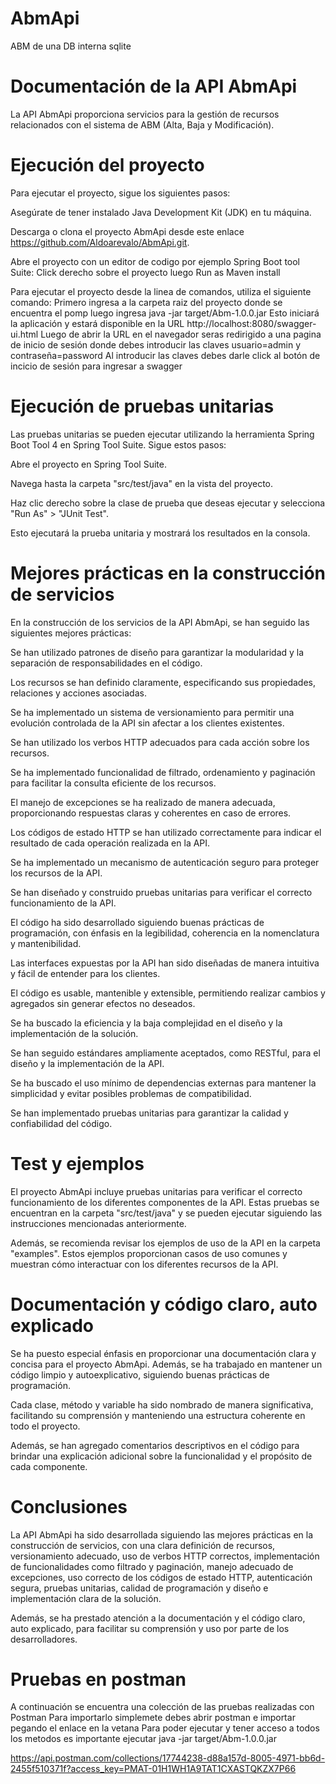 # AbmApi
ABM de una DB interna sqlite

# Documentación de la API AbmApi

La API AbmApi proporciona servicios para la gestión de recursos relacionados con el sistema de ABM (Alta, Baja y Modificación).

# Ejecución del proyecto

Para ejecutar el proyecto, sigue los siguientes pasos:

Asegúrate de tener instalado Java Development Kit (JDK) en tu máquina.

Descarga o clona el proyecto AbmApi desde este enlace https://github.com/Aldoarevalo/AbmApi.git.

Abre el proyecto con un editor de codigo por ejemplo Spring Boot tool Suite: Click derecho sobre el proyecto luego Run as Maven install

Para ejecutar el proyecto desde la linea de comandos, utiliza el siguiente comando:
Primero ingresa a la carpeta raiz del proyecto donde se encuentra el pomp luego ingresa 
java -jar target/Abm-1.0.0.jar Esto iniciará la aplicación y estará disponible en la URL http://localhost:8080/swagger-ui.html
Luego de abrir la URL en el navegador seras redirigido a una pagina de inicio de sesión donde debes introducir las claves usuario=admin y contraseña=password
Al introducir las claves debes darle click al botón de incicio de sesión para ingresar a swagger

# Ejecución de pruebas unitarias

Las pruebas unitarias se pueden ejecutar utilizando la herramienta Spring Boot Tool 4 en Spring Tool Suite. Sigue estos pasos:

Abre el proyecto en Spring Tool Suite.

Navega hasta la carpeta "src/test/java" en la vista del proyecto.

Haz clic derecho sobre la clase de prueba que deseas ejecutar y selecciona "Run As" > "JUnit Test".

Esto ejecutará la prueba unitaria y mostrará los resultados en la consola.

# Mejores prácticas en la construcción de servicios

En la construcción de los servicios de la API AbmApi, se han seguido las siguientes mejores prácticas:

Se han utilizado patrones de diseño para garantizar la modularidad y la separación de responsabilidades en el código.

Los recursos se han definido claramente, especificando sus propiedades, relaciones y acciones asociadas.

Se ha implementado un sistema de versionamiento para permitir una evolución controlada de la API sin afectar a los clientes existentes.

Se han utilizado los verbos HTTP adecuados para cada acción sobre los recursos.

Se ha implementado funcionalidad de filtrado, ordenamiento y paginación para facilitar la consulta eficiente de los recursos.

El manejo de excepciones se ha realizado de manera adecuada, proporcionando respuestas claras y coherentes en caso de errores.

Los códigos de estado HTTP se han utilizado correctamente para indicar el resultado de cada operación realizada en la API.

Se ha implementado un mecanismo de autenticación seguro para proteger los recursos de la API.

Se han diseñado y construido pruebas unitarias para verificar el correcto funcionamiento de la API.

El código ha sido desarrollado siguiendo buenas prácticas de programación, con énfasis en la legibilidad, coherencia en la nomenclatura y mantenibilidad.

Las interfaces expuestas por la API han sido diseñadas de manera intuitiva y fácil de entender para los clientes.

El código es usable, mantenible y extensible, permitiendo realizar cambios y agregados sin generar efectos no deseados.

Se ha buscado la eficiencia y la baja complejidad en el diseño y la implementación de la solución.

Se han seguido estándares ampliamente aceptados, como RESTful, para el diseño y la implementación de la API.

Se ha buscado el uso mínimo de dependencias externas para mantener la simplicidad y evitar posibles problemas de compatibilidad.

Se han implementado pruebas unitarias para garantizar la calidad y confiabilidad del código.

# Test y ejemplos

El proyecto AbmApi incluye pruebas unitarias para verificar el correcto funcionamiento de los diferentes componentes de la API. Estas pruebas se encuentran en la carpeta "src/test/java" y se pueden ejecutar siguiendo las instrucciones mencionadas anteriormente.

Además, se recomienda revisar los ejemplos de uso de la API en la carpeta "examples". Estos ejemplos proporcionan casos de uso comunes y muestran cómo interactuar con los diferentes recursos de la API.

# Documentación y código claro, auto explicado

Se ha puesto especial énfasis en proporcionar una documentación clara y concisa para el proyecto AbmApi. Además, se ha trabajado en mantener un código limpio y autoexplicativo, siguiendo buenas prácticas de programación.

Cada clase, método y variable ha sido nombrado de manera significativa, facilitando su comprensión y manteniendo una estructura coherente en todo el proyecto.

Además, se han agregado comentarios descriptivos en el código para brindar una explicación adicional sobre la funcionalidad y el propósito de cada componente.

# Conclusiones

La API AbmApi ha sido desarrollada siguiendo las mejores prácticas en la construcción de servicios, con una clara definición de recursos, versionamiento adecuado, uso de verbos HTTP correctos, implementación de funcionalidades como filtrado y paginación, manejo adecuado de excepciones, uso correcto de los códigos de estado HTTP, autenticación segura, pruebas unitarias, calidad de programación y diseño e implementación clara de la solución.

Además, se ha prestado atención a la documentación y el código claro, auto explicado, para facilitar su comprensión y uso por parte de los desarrolladores.

# Pruebas en postman 
 A continuación se encuentra una colección de las pruebas realizadas con Postman
 Para importarlo simplemete debes abrir postman e importar pegando el enlace en la vetana
 Para poder ejecutar y tener acceso a todos los metodos es importante ejecutar java -jar target/Abm-1.0.0.jar

https://api.postman.com/collections/17744238-d88a157d-8005-4971-bb6d-2455f510371f?access_key=PMAT-01H1WH1A9TAT1CXASTQKZX7P66

